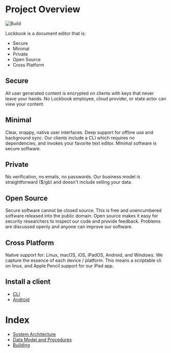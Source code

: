 # Project Overview
![Build](https://github.com/lockbook/monorepo/workflows/Build/badge.svg)

Lockbook is a document editor that is:
+ Secure
+ Minimal
+ Private
+ Open Source
+ Cross Platform

## Secure

All user generated content is encrypted on clients with keys that never leave your hands. No Lockbook employee, cloud provider, or state actor can view your content.

## Minimal

Clear, snappy, native user interfaces. Deep support for offline use and background sync. Our clients include a CLI which requires no dependencies, and invokes your favorite text editor. Minimal software is secure software.

## Private

No verification, no emails, no passwords. Our business model is straightforward ($/gb) and doesn't include selling your data.

## Open Source

Secure software cannot be closed source. This is free and unencumbered software released into the public domain. Open source makes it easy for security researchers to inspect our code and provide feedback. Problems are discussed openly and anyone can improve our software.

## Cross Platform

Native support for: Linux, macOS, iOS, iPadOS, Android, and Windows. We capture the essence of each device / platform. This means a scriptable cli on linux, and Apple Pencil support for our iPad app.

## Install a client

+ [CLI](installing-cli.md)
+ [Android](installing-android.md)

# Index

+ [System Architecture](system-architecture.md)
+ [Data Model and Procedures](data_model.md)
+ [Building](building.md)
